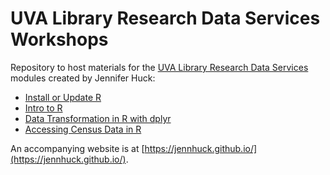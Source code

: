 # UVA Library Research Data Services Workshops
Repository to host materials for the [UVA Library Research Data Services](https://data.library.virginia.edu/) modules created by Jennifer Huck:
* [Install or Update R](https://jennhuck.github.io/workshops/install_update_R.html)
* [Intro to R](https://jennhuck.github.io/workshops/intro_R.html)
* [Data Transformation in R with dplyr](https://jennhuck.github.io/workshops/dplyr_with_answers.html)
* [Accessing Census Data in R](https://jennhuck.github.io/workshops/tidycensus.html)

An accompanying website is at [https://jennhuck.github.io/](https://jennhuck.github.io/).
